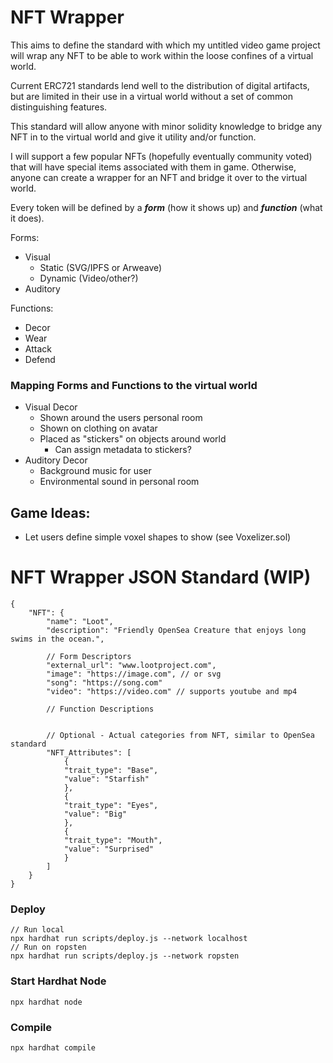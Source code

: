 # NFT Wrapper
This aims to define the standard with which my untitled video game project will wrap any NFT to be able to work within the loose confines of a virtual world.

Current ERC721 standards lend well to the distribution of digital artifacts, but are limited in their use in a virtual world without a set of common distinguishing features.

This standard will allow anyone with minor solidity knowledge to bridge any NFT in to the virtual world and give it utility and/or function.

I will support a few popular NFTs (hopefully eventually community voted) that will have special items associated with them in game.  Otherwise, anyone can create a wrapper for an NFT and bridge it over to the virtual world.

Every token will be defined by a ***form*** (how it shows up) and ***function*** (what it does).  

Forms:
* Visual
    * Static (SVG/IPFS or Arweave)
    * Dynamic (Video/other?)
* Auditory

Functions:
* Decor
* Wear
* Attack
* Defend

### Mapping Forms and Functions to the virtual world
* Visual Decor
    * Shown around the users personal room
    * Shown on clothing on avatar
    * Placed as "stickers" on objects around world
        * Can assign metadata to stickers?
* Auditory Decor
    * Background music for user
    * Environmental sound in personal room



## Game Ideas:
* Let users define simple voxel shapes to show (see Voxelizer.sol)

# NFT Wrapper JSON Standard (WIP)
```
{
    "NFT": {
        "name": "Loot",
        "description": "Friendly OpenSea Creature that enjoys long swims in the ocean.",

        // Form Descriptors
        "external_url": "www.lootproject.com", 
        "image": "https://image.com", // or svg
        "song": "https://song.com"
        "video": "https://video.com" // supports youtube and mp4

        // Function Descriptions

  
        // Optional - Actual categories from NFT, similar to OpenSea standard
        "NFT_Attributes": [
            {
            "trait_type": "Base", 
            "value": "Starfish"
            }, 
            {
            "trait_type": "Eyes", 
            "value": "Big"
            }, 
            {
            "trait_type": "Mouth", 
            "value": "Surprised"
            }
        ]
    }
}
```

### Deploy
```
// Run local
npx hardhat run scripts/deploy.js --network localhost
// Run on ropsten
npx hardhat run scripts/deploy.js --network ropsten
```
### Start Hardhat Node
```
npx hardhat node
```
### Compile
```
npx hardhat compile
```

